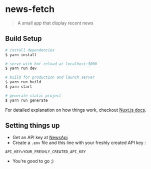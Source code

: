 # news-fetch

> A small app that display recent news

## Build Setup

``` bash
# install dependencies
$ yarn install

# serve with hot reload at localhost:3000
$ yarn run dev

# build for production and launch server
$ yarn run build
$ yarn start

# generate static project
$ yarn run generate
```

For detailed explanation on how things work, checkout [Nuxt.js docs](https://nuxtjs.org).

## Setting things up

* Get an API key at [NewsApi](https://newsapi.org)
* Create a `.env` file and this line with your freshly created API key :
```
API_KEY=YOUR_FRESHLY_CREATED_API_KEY
```
* You're good to go ;)
